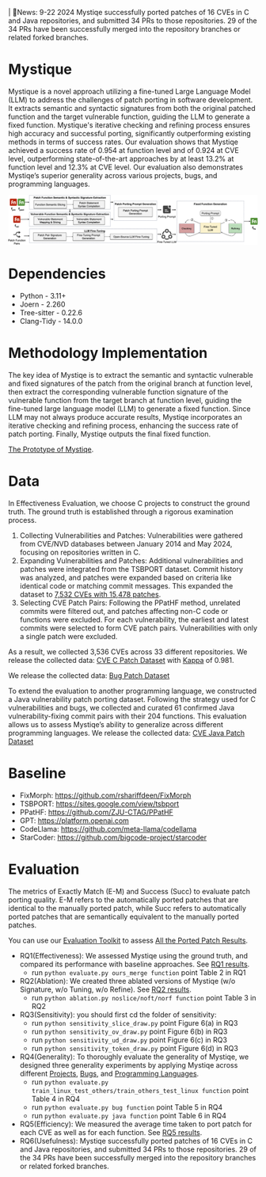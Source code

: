 | 🎉News:  9-22 2024 Mystiqe successfully ported patches of 16 CVEs in C and Java repositories, and submitted 34 PRs to those repositories. 29 of the 34 PRs have been successfully merged into the repository branches or related forked branches.

# Mystique

Mystique is a novel approach utilizing a fine-tuned Large Language Model (LLM) to address the challenges of patch porting in software development. It extracts semantic and syntactic signatures from both the original patched function and the target vulnerable function, guiding the LLM to generate a fixed function. Mystique's iterative checking and refining process ensures high accuracy and successful porting, significantly outperforming existing methods in terms of success rates. Our evaluation shows that Mystiqe achieved a success rate of 0.954 at function level and of 0.924 at CVE level, outperforming state-of-the-art approaches by at least 13.2% at function level and 12.3% at CVE level. Our evaluation also demonstrates Mystiqe’s superior generality across various projects, bugs, and programming languages.

![Mystique](./docs/approach.png)

# Dependencies

- Python - 3.11+
- Joern - 2.260
- Tree-sitter - 0.22.6
- Clang-Tidy - 14.0.0

# Methodology Implementation

The key idea of Mystiqe is to extract the semantic and syntactic vulnerable and fixed signatures of the patch from the original branch at function level, then extract the corresponding vulnerable function signature of the vulnerable function from the target branch at function level, guiding the fine-tuned large language model (LLM) to generate a fixed function. Since LLM may not always produce accurate results, Mystiqe incorporates an iterative checking and refining process, enhancing the success rate of patch porting. Finally, Mystiqe outputs the final fixed function.

[The Prototype of Mystiqe](https://github.com/Mystique-OpenSource/mystique-opensource.github.io/tree/main/src).

# Data

In Effectiveness Evaluation, we choose C projects to construct the ground truth. The ground truth is established through a rigorous examination process.

1. Collecting Vulnerabilities and Patches: Vulnerabilities were gathered from CVE/NVD databases between January 2014 and May 2024, focusing on repositories written in C.
2. Expanding Vulnerabilities and Patches: Additional vulnerabilities and patches were integrated from the TSBPORT dataset. Commit history was analyzed, and patches were expanded based on criteria like identical code or matching commit messages. This expanded the dataset to [7,532 CVEs with 15,478 patches](./data/initial_cve_full.json).
3. Selecting CVE Patch Pairs: Following the PPatHF method, unrelated commits were filtered out, and patches affecting non-C code or functions were excluded. For each vulnerability, the earliest and latest commits were selected to form CVE patch pairs. Vulnerabilities with only a single patch were excluded.

As a result, we collected 3,536 CVEs across 33 different repositories. We release the collected data: [CVE C Patch Dataset](./data/cve-c-patch.json) with [Kappa](./eval/kappa/cve_patches_with_mark.xlsx) of 0.981.


We release the collected data: [Bug Patch Dataset](./data/bug.json)

To extend the evaluation to another programming language, we constructed a Java vulnerability patch porting dataset. Following the strategy used for C vulnerabilities and bugs, we collected and curated 61 confirmed Java vulnerability-fixing commit pairs with their 204 functions. This evaluation allows us to assess Mystiqe’s ability to generalize across different programming languages.
We release the collected data: [CVE Java Patch Dataset](./data/cve-java.json)

# Baseline

- FixMorph: https://github.com/rshariffdeen/FixMorph
- TSBPORT: https://sites.google.com/view/tsbport
- PPatHF: https://github.com/ZJU-CTAG/PPatHF
- GPT: https://platform.openai.com
- CodeLlama: https://github.com/meta-llama/codellama
- StarCoder: https://github.com/bigcode-project/starcoder

# Evaluation

The metrics of Exactly Match (E-M) and Success (Succ) to evaluate patch porting quality. E-M refers to the automatically ported patches that are identical to the manually ported patch, while Succ refers to automatically ported patches that are semantically equivalent to the manually ported patches.

You can use our [Evaluation Toolkit](https://github.com/Mystique-OpenSource/mystique-opensource.github.io/tree/main/eval) to assess [All the Ported Patch Results](./eval/results/generated_patch).

- RQ1(Effectiveness): We assessed Mystiqe using the ground truth, and compared its performance with baseline approaches. See [RQ1 results](./eval/results/baseline.json).
    - run `python evaluate.py ours_merge function` point Table 2 in RQ1
- RQ2(Ablation): We created three ablated versions of Mystiqe (w/o Signature, w/o Tuning, w/o Refine). See [RQ2 results](./eval/results/ablation.json).
    - run `python ablation.py noslice/noft/norf function` point Table 3 in RQ2
- RQ3(Sensitivity): you should first cd the folder of sensitivity:
    - run `python sensitivity_slice_draw.py` point Figure 6(a) in RQ3
    - run `python sensitivity_ov_draw.py` point Figure 6(b) in RQ3
    - run `python sensitivity_ud_draw.py` point Figure 6(c) in RQ3
    - run `python sensitivity_token_draw.py` point Figure 6(d) in RQ3
- RQ4(Generality): To thoroughly evaluate the generality of Mystiqe, we designed three generality experiments by applying Mystiqe across different [Projects](./eval/results/train_linux_test_others.json), [Bugs](./eval/results/across_bug.json), and [Programming Languages](./eval/results/across_lang.json).
    - run `python evaluate.py train_linux_test_others/train_others_test_linux function` point Table 4 in RQ4
    - run `python evaluate.py bug function` point Table 5 in RQ4
    - run `python evaluate.py java function` point Table 6 in RQ4
- RQ5(Efficiency): We measured the average time taken to port patch for each CVE as well as for each function. See [RQ5 results](./eval/results/efficiency.json).
- RQ6(Usefulness): Mystiqe successfully ported patches of 16 CVEs in C and Java repositories, and submitted 34 PRs to those repositories. 29 of the 34 PRs have been successfully merged into the repository branches or related forked branches.
